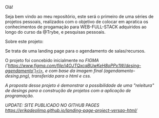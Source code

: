 Olá!

Seja bem vindo ao meu repositório, este será o primeiro de uma séries de projetos pessoais, realizados com o objetivo de colocar em apratica os conhecimentos de progamação para WEB-FULL-STACK adquiridos ao longo do curso da @Trybe, e pesquisas pessoais.

Sobre este projeto:

Se trata de uma landing page para o agendamento de salas/recursos.

O projeto foi concebido inicialmente no <i>FIGMA ('https://www.figma.com/file/i4OJTQxcqBUwKeH8oPPx1W/desing-agendamento')<i>, e com base da <i>imagem final (agendamento-desing.png)<i>, transferida para o html e css.

A proposta desse projeto é demonstrar a possibilidade de uma "releitura" de desings para a construção de projetos com a aplicação de programação.
  
  UPDATE: SITE PUBLICADO NO GITHUB PAGES https://erikadeolima.github.io/landing-page-project-versao-html/
